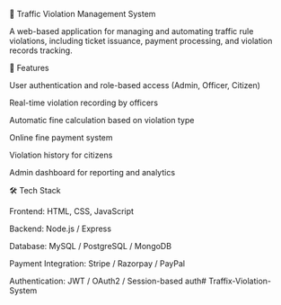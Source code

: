 🚦 Traffic Violation Management System

A web-based application for managing and automating traffic rule violations, including ticket issuance, payment processing, and violation records tracking.

🧾 Features

User authentication and role-based access (Admin, Officer, Citizen)

Real-time violation recording by officers

Automatic fine calculation based on violation type

Online fine payment system

Violation history for citizens

Admin dashboard for reporting and analytics

🛠️ Tech Stack

Frontend: HTML, CSS, JavaScript

Backend: Node.js / Express

Database: MySQL / PostgreSQL / MongoDB

Payment Integration: Stripe / Razorpay / PayPal

Authentication: JWT / OAuth2 / Session-based auth# Traffix-Violation-System
